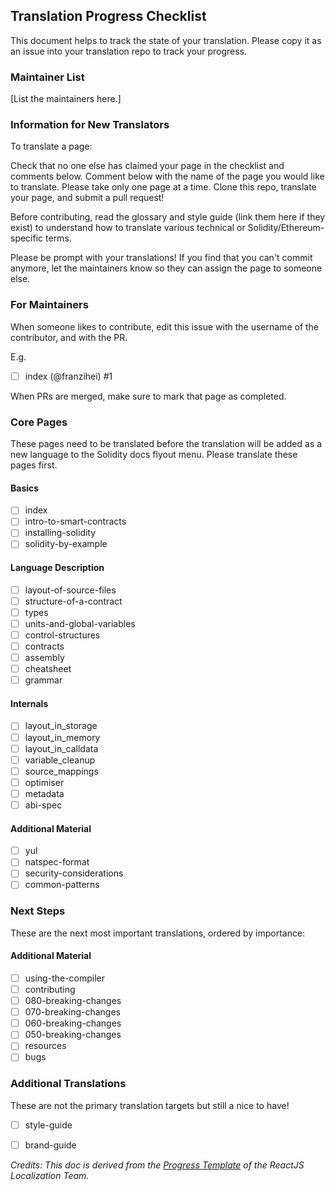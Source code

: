 ## Translation Progress Checklist

This document helps to track the state of your translation. Please copy it as an issue into your translation repo to track your progress.

### Maintainer List

[List the maintainers here.]

### Information for New Translators

To translate a page:

Check that no one else has claimed your page in the checklist and comments below.
Comment below with the name of the page you would like to translate. Please take only one page at a time.
Clone this repo, translate your page, and submit a pull request!

Before contributing, read the glossary and style guide (link them here if they exist) to understand how to translate various technical or Solidity/Ethereum-specific terms.

Please be prompt with your translations! If you find that you can't commit anymore, let the maintainers know so they can assign the page to someone else.

### For Maintainers

When someone likes to contribute, edit this issue with the username of the contributor, and with the PR. 

E.g. 
- [ ] index (@franzihei) #1

When PRs are merged, make sure to mark that page as completed.

### Core Pages

These pages need to be translated before the translation will be added as a new language to the Solidity docs flyout menu. Please translate these pages first. 

#### Basics
- [ ] index
- [ ] intro-to-smart-contracts
- [ ] installing-solidity
- [ ] solidity-by-example

#### Language Description
- [ ] layout-of-source-files
- [ ] structure-of-a-contract
- [ ] types
- [ ] units-and-global-variables
- [ ] control-structures
- [ ] contracts
- [ ] assembly
- [ ] cheatsheet
- [ ] grammar

#### Internals
- [ ] layout_in_storage
- [ ] layout_in_memory
- [ ] layout_in_calldata
- [ ] variable_cleanup
- [ ] source_mappings
- [ ] optimiser
- [ ] metadata
- [ ] abi-spec

#### Additional Material
- [ ] yul
- [ ] natspec-format
- [ ] security-considerations
- [ ] common-patterns

### Next Steps

These are the next most important translations, ordered by importance:

#### Additional Material

- [ ] using-the-compiler
- [ ] contributing
- [ ] 080-breaking-changes
- [ ] 070-breaking-changes
- [ ] 060-breaking-changes
- [ ] 050-breaking-changes
- [ ] resources
- [ ] bugs

### Additional Translations

These are not the primary translation targets but still a nice to have!

- [ ] style-guide
- [ ] brand-guide


_Credits: This doc is derived from the [Progress Template](https://github.com/reactjs/reactjs.org-translation/blob/master/PROGRESS.template.md) of the ReactJS Localization Team._
